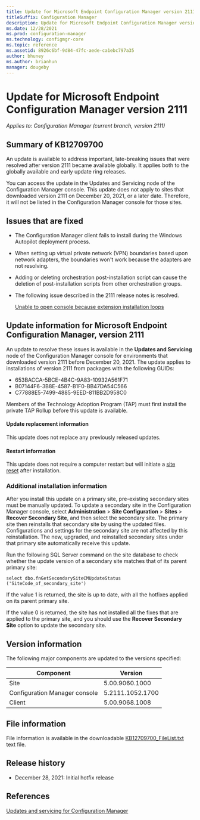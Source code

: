 ```yaml
---
title: Update for Microsoft Endpoint Configuration Manager version 2111
titleSuffix: Configuration Manager
description: Update for Microsoft Endpoint Configuration Manager version 2111
ms.date: 12/28/2021
ms.prod: configuration-manager
ms.technology: configmgr-core
ms.topic: reference
ms.assetid: 8926c6bf-9d84-47fc-aede-ca1ebc797a35
author: bhuney
ms.author: brianhun
manager: dougeby
---
```

# Update for Microsoft Endpoint Configuration Manager version 2111

*Applies to: Configuration Manager (current branch, version 2111)*

## Summary of KB12709700
An update is available to address important, late-breaking issues that were resolved after version 2111 became available globally. It applies both to the globally available and early update ring releases.

You can access the update in the Updates and Servicing node of the Configuration Manager console.
This update does not apply to sites that downloaded version 2111 on December 20, 2021, or a later date.
Therefore, it will not be listed in the Configuration Manager console for those sites.

## Issues that are fixed

<!-- 12668507 -->
- The Configuration Manager client fails to install during the Windows Autopilot deployment process.

<!-- 12692152 -->
- When setting up virtual private network (VPN) boundaries based upon network adapters, the boundaries won't work because the adapters are not resolving.

<!-- 12683956 -->
- Adding or deleting orchestration post-installation script can cause the deletion of post-installation scripts from other orchestration groups.

<!-- 12868458 -->
- The following issue described in the 2111 release notes is resolved.

   [Unable to open console because extension installation loops](../../core/servers/deploy/install/release-notes.md#unable-to-open-console-because-extension-installation-loops)

## Update information for Microsoft Endpoint Configuration Manager, version 2111
An update to resolve these issues is available in the **Updates and Servicing** node of the Configuration Manager console for environments that downloaded version 2111 before December 20, 2021. 
The update applies to installations of version 2111 from packages with the following GUIDs:
   - 653BACCA-5BCE-4B4C-9A83-10932A561F71 
   - B07144F6-3B8E-4587-B1F0-BB47DA54C566
   - C77888E5-7499-4885-9EED-811BB2D958C0

Members of the Technology Adoption Program (TAP) must first install the private TAP Rollup before this update is available.

#### Update replacement information
This update does not replace any previously released updates.

#### Restart information
This update does not require a computer restart but will initiate a [site reset](../../core/servers/manage/modify-your-infrastructure.md#bkmk_reset) after installation.

### Additional installation information
After you install this update on a primary site, pre-existing secondary sites must be manually updated. To update a secondary site in the Configuration Manager console, select **Administration** > **Site Configuration** > **Sites** >  **Recover Secondary Site**, and then select the secondary site. The primary site then reinstalls that secondary site by using the updated files. Configurations and settings for the secondary site are not affected by this reinstallation. The new, upgraded, and reinstalled secondary sites under that primary site automatically receive this update.

Run the following SQL Server command on the site database to check whether the update version of a secondary site matches that of its parent primary site:
   ```code
   select dbo.fnGetSecondarySiteCMUpdateStatus ('SiteCode_of_secondary_site')
   ```
If the value 1 is returned, the site is up to date, with all the hotfixes applied on its parent primary site.

If the value 0 is returned, the site has not installed all the fixes that are applied to the primary site, and you should use the **Recover Secondary Site** option to update the secondary site.

## Version information
The following major components are updated to the versions specified:

|Component |Version |
|---|---|
| Site | 5.00.9060.1000 |
| Configuration Manager console | 5.2111.1052.1700 |
| Client | 5.00.9068.1008 |

## File information
File information is available in the downloadable [KB12709700_FileList.txt](https://aka.ms/KB12709700_FileList) text file.

## Release history
- December 28, 2021: Initial hotfix release

## References
[Updates and servicing for Configuration Manager](../../core/servers/manage/updates.md)